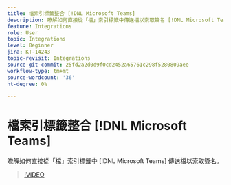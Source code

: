 ```yaml
---
title: 檔索引標籤整合 [!DNL Microsoft Teams]
description: 瞭解如何直接從「檔」索引標籤中傳送檔以索取簽名 [!DNL Microsoft Teams]
feature: Integrations
role: User
topic: Integrations
level: Beginner
jira: KT-14243
topic-revisit: Integrations
source-git-commit: 25fd2a2d0d9f0cd2452a65761c298f5280809aee
workflow-type: tm+mt
source-wordcount: '36'
ht-degree: 0%

---
```


# 檔索引標籤整合 [!DNL Microsoft Teams]

瞭解如何直接從「檔」索引標籤中 [!DNL Microsoft Teams] 傳送檔以索取簽名。

>[!VIDEO](https://video.tv.adobe.com/v/3425477?quality=12&learn=on&hidetitle=true)
